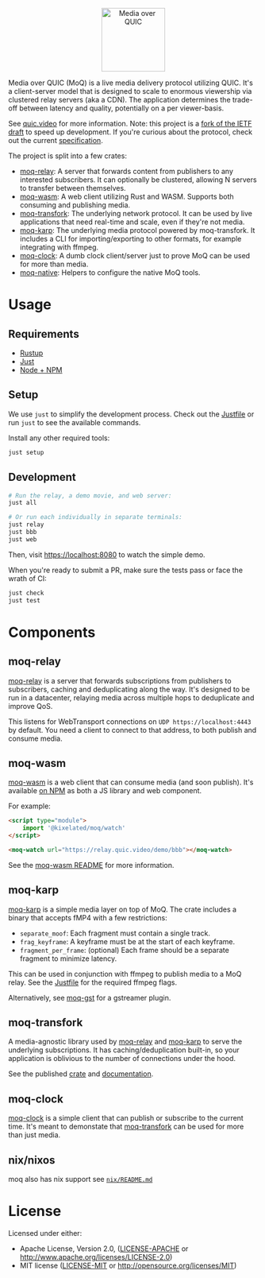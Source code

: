 <p align="center">
	<img height="128px" src="https://github.com/kixelated/moq-rs/blob/main/.github/logo.svg" alt="Media over QUIC">
</p>

Media over QUIC (MoQ) is a live media delivery protocol utilizing QUIC.
It's a client-server model that is designed to scale to enormous viewership via clustered relay servers (aka a CDN).
The application determines the trade-off between latency and quality, potentially on a per viewer-basis.

See [quic.video](https://quic.video) for more information.
Note: this project is a [fork of the IETF draft](https://quic.video/blog/transfork) to speed up development.
If you're curious about the protocol, check out the current [specification](https://github.com/kixelated/moq-drafts).

The project is split into a few crates:

-   [moq-relay](moq-relay): A server that forwards content from publishers to any interested subscribers. It can optionally be clustered, allowing N servers to transfer between themselves.
- [moq-wasm](moq-wasm): A web client utilizing Rust and WASM. Supports both consuming and publishing media.
-   [moq-transfork](moq-transfork): The underlying network protocol. It can be used by live applications that need real-time and scale, even if they're not media.
- [moq-karp](moq-karp): The underlying media protocol powered by moq-transfork. It includes a CLI for importing/exporting to other formats, for example integrating with ffmpeg.
-   [moq-clock](moq-clock): A dumb clock client/server just to prove MoQ can be used for more than media.
-   [moq-native](moq-native): Helpers to configure the native MoQ tools.



# Usage
## Requirements
- [Rustup](https://www.rust-lang.org/tools/install)
- [Just](https://github.com/casey/just?tab=readme-ov-file#installation)
- [Node + NPM](https://nodejs.org/)

## Setup
We use `just` to simplify the development process.
Check out the [Justfile](justfile) or run `just` to see the available commands.

Install any other required tools:
```sh
just setup
```

## Development

```sh
# Run the relay, a demo movie, and web server:
just all

# Or run each individually in separate terminals:
just relay
just bbb
just web
```

Then, visit [https://localhost:8080](localhost:8080) to watch the simple demo.

When you're ready to submit a PR, make sure the tests pass or face the wrath of CI:
```sh
just check
just test
```

# Components
## moq-relay

[moq-relay](moq-relay) is a server that forwards subscriptions from publishers to subscribers, caching and deduplicating along the way.
It's designed to be run in a datacenter, relaying media across multiple hops to deduplicate and improve QoS.

This listens for WebTransport connections on `UDP https://localhost:4443` by default.
You need a client to connect to that address, to both publish and consume media.

## moq-wasm

[moq-wasm](moq-wasm) is a web client that can consume media (and soon publish).
It's available [on NPM](https://www.npmjs.com/package/@kixelated/moq) as both a JS library and web component.

For example:

```html
<script type="module">
	import '@kixelated/moq/watch'
</script>

<moq-watch url="https://relay.quic.video/demo/bbb"></moq-watch>
```


See the [moq-wasm README](moq-wasm/README.md) for more information.

## moq-karp

[moq-karp](moq-karp) is a simple media layer on top of MoQ.
The crate includes a binary that accepts fMP4 with a few restrictions:

-   `separate_moof`: Each fragment must contain a single track.
-   `frag_keyframe`: A keyframe must be at the start of each keyframe.
-   `fragment_per_frame`: (optional) Each frame should be a separate fragment to minimize latency.

This can be used in conjunction with ffmpeg to publish media to a MoQ relay.
See the [Justfile](./justfile) for the required ffmpeg flags.

Alternatively, see [moq-gst](https://github.com/kixelated/moq-gst) for a gstreamer plugin.

## moq-transfork

A media-agnostic library used by [moq-relay](moq-relay) and [moq-karp](moq-karp) to serve the underlying subscriptions.
It has caching/deduplication built-in, so your application is oblivious to the number of connections under the hood.

See the published [crate](https://crates.io/crates/moq-transfork) and [documentation](https://docs.rs/moq-transfork/latest/moq_transfork/).

## moq-clock

[moq-clock](moq-clock) is a simple client that can publish or subscribe to the current time.
It's meant to demonstate that [moq-transfork](moq-transfork) can be used for more than just media.

## nix/nixos

moq also has nix support see [`nix/README.md`](nix/README.md)


# License

Licensed under either:

-   Apache License, Version 2.0, ([LICENSE-APACHE](LICENSE-APACHE) or http://www.apache.org/licenses/LICENSE-2.0)
-   MIT license ([LICENSE-MIT](LICENSE-MIT) or http://opensource.org/licenses/MIT)
